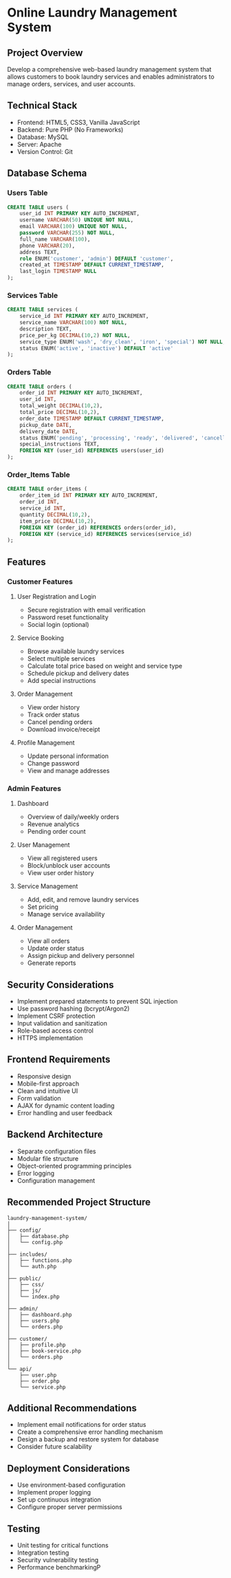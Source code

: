 # Online Laundry Management System

## Project Overview
Develop a comprehensive web-based laundry management system that allows customers to book laundry services and enables administrators to manage orders, services, and user accounts.

## Technical Stack
- Frontend: HTML5, CSS3, Vanilla JavaScript
- Backend: Pure PHP (No Frameworks)
- Database: MySQL
- Server: Apache
- Version Control: Git

## Database Schema

### Users Table
```sql
CREATE TABLE users (
    user_id INT PRIMARY KEY AUTO_INCREMENT,
    username VARCHAR(50) UNIQUE NOT NULL,
    email VARCHAR(100) UNIQUE NOT NULL,
    password VARCHAR(255) NOT NULL,
    full_name VARCHAR(100),
    phone VARCHAR(20),
    address TEXT,
    role ENUM('customer', 'admin') DEFAULT 'customer',
    created_at TIMESTAMP DEFAULT CURRENT_TIMESTAMP,
    last_login TIMESTAMP NULL
);
```

### Services Table
```sql
CREATE TABLE services (
    service_id INT PRIMARY KEY AUTO_INCREMENT,
    service_name VARCHAR(100) NOT NULL,
    description TEXT,
    price_per_kg DECIMAL(10,2) NOT NULL,
    service_type ENUM('wash', 'dry_clean', 'iron', 'special') NOT NULL,
    status ENUM('active', 'inactive') DEFAULT 'active'
);
```

### Orders Table
```sql
CREATE TABLE orders (
    order_id INT PRIMARY KEY AUTO_INCREMENT,
    user_id INT,
    total_weight DECIMAL(10,2),
    total_price DECIMAL(10,2),
    order_date TIMESTAMP DEFAULT CURRENT_TIMESTAMP,
    pickup_date DATE,
    delivery_date DATE,
    status ENUM('pending', 'processing', 'ready', 'delivered', 'cancelled') DEFAULT 'pending',
    special_instructions TEXT,
    FOREIGN KEY (user_id) REFERENCES users(user_id)
);
```

### Order_Items Table
```sql
CREATE TABLE order_items (
    order_item_id INT PRIMARY KEY AUTO_INCREMENT,
    order_id INT,
    service_id INT,
    quantity DECIMAL(10,2),
    item_price DECIMAL(10,2),
    FOREIGN KEY (order_id) REFERENCES orders(order_id),
    FOREIGN KEY (service_id) REFERENCES services(service_id)
);
```

## Features

### Customer Features
1. User Registration and Login
   - Secure registration with email verification
   - Password reset functionality
   - Social login (optional)

2. Service Booking
   - Browse available laundry services
   - Select multiple services
   - Calculate total price based on weight and service type
   - Schedule pickup and delivery dates
   - Add special instructions

3. Order Management
   - View order history
   - Track order status
   - Cancel pending orders
   - Download invoice/receipt

4. Profile Management
   - Update personal information
   - Change password
   - View and manage addresses

### Admin Features
1. Dashboard
   - Overview of daily/weekly orders
   - Revenue analytics
   - Pending order count

2. User Management
   - View all registered users
   - Block/unblock user accounts
   - View user order history

3. Service Management
   - Add, edit, and remove laundry services
   - Set pricing
   - Manage service availability

4. Order Management
   - View all orders
   - Update order status
   - Assign pickup and delivery personnel
   - Generate reports

## Security Considerations
- Implement prepared statements to prevent SQL injection
- Use password hashing (bcrypt/Argon2)
- Implement CSRF protection
- Input validation and sanitization
- Role-based access control
- HTTPS implementation

## Frontend Requirements
- Responsive design
- Mobile-first approach
- Clean and intuitive UI
- Form validation
- AJAX for dynamic content loading
- Error handling and user feedback

## Backend Architecture
- Separate configuration files
- Modular file structure
- Object-oriented programming principles
- Error logging
- Configuration management

## Recommended Project Structure
```
laundry-management-system/
│
├── config/
│   ├── database.php
│   └── config.php
│
├── includes/
│   ├── functions.php
│   └── auth.php
│
├── public/
│   ├── css/
│   ├── js/
│   └── index.php
│
├── admin/
│   ├── dashboard.php
│   ├── users.php
│   └── orders.php
│
├── customer/
│   ├── profile.php
│   ├── book-service.php
│   └── orders.php
│
└── api/
    ├── user.php
    ├── order.php
    └── service.php
```

## Additional Recommendations
- Implement email notifications for order status
- Create a comprehensive error handling mechanism
- Design a backup and restore system for database
- Consider future scalability

## Deployment Considerations
- Use environment-based configuration
- Implement proper logging
- Set up continuous integration
- Configure proper server permissions

## Testing
- Unit testing for critical functions
- Integration testing
- Security vulnerability testing
- Performance benchmarkingP